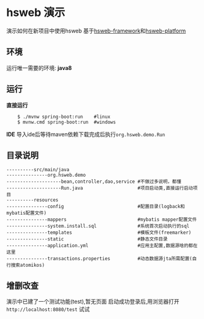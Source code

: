 # hsweb 演示
演示如何在新项目中使用hsweb
基于[hsweb-framework](https://github.com/hs-web/hsweb-framework)和[hsweb-platform](https://github.com/hs-web/hsweb-platform) 

## 环境
运行唯一需要的环境: **java8**

## 运行
**直接运行**
```shell
    $ ./mvnw spring-boot:run    #linux
    $ mvnw.cmd spring-boot:run  #windows
```
**IDE**
导入ide后等待maven依赖下载完成后执行`org.hsweb.demo.Run`

## 目录说明
```shell
----------src/main/java
---------------org.hsweb.demo
--------------------bean,controller,dao,service #不做过多说明，都懂
--------------------Run.java                    #项目启动类,直接运行启动项目
----------resources
---------------config                           #配置目录(logback和mybatis配置文件)
---------------mappers                          #mybatis mapper配置文件
---------------system.install.sql               #系统首次启动执行的sql
---------------templates                        #模板文件(freemarker)
---------------static                           #静态文件目录
---------------application.yml                  #应用主配置,数据源啥的都在这里
---------------transactions.properties          #动态数据源jta所需配置(自行搜索atomikos)
```

## 增删改查
演示中已建了一个测试功能(test),暂无页面
启动成功登录后,用浏览器打开 `http://localhost:8080/test` 试试